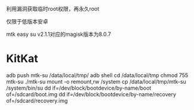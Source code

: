 利用漏洞获取临时root权限，再永久root

仅限于低版本安卓

mtk easy su v2.1.1对应的magisk版本为8.0.7
# KitKat
adb push mtk-su /data/local/tmp/
adb shell
cd /data/local/tmp
chmod 755 mtk-su
./mtk-su
mount -o remount,rw /system
cp /data/local/tmp/mtk-su /system/bin/su
dd if=/dev/block/bootdevice/by-name/boot of=/sdcard/boot.img
dd if=/dev/block/bootdevice/by-name/recovery of=/sdcard/recovery.img

